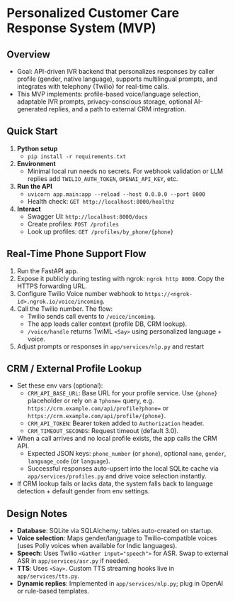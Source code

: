 ﻿# Personalized Customer Care Response System (MVP)

## Overview
- Goal: API-driven IVR backend that personalizes responses by caller profile (gender, native language), supports multilingual prompts, and integrates with telephony (Twilio) for real-time calls.
- This MVP implements: profile-based voice/language selection, adaptable IVR prompts, privacy-conscious storage, optional AI-generated replies, and a path to external CRM integration.

## Quick Start
1. **Python setup**
   - `pip install -r requirements.txt`
2. **Environment**
   - Minimal local run needs no secrets. For webhook validation or LLM replies add `TWILIO_AUTH_TOKEN`, `OPENAI_API_KEY`, etc.
3. **Run the API**
   - `uvicorn app.main:app --reload --host 0.0.0.0 --port 8000`
   - Health check: `GET http://localhost:8000/healthz`
4. **Interact**
   - Swagger UI: `http://localhost:8000/docs`
   - Create profiles: `POST /profiles`
   - Look up profiles: `GET /profiles/by_phone/{phone}`

## Real-Time Phone Support Flow
1. Run the FastAPI app.
2. Expose it publicly during testing with ngrok: `ngrok http 8000`. Copy the HTTPS forwarding URL.
3. Configure Twilio Voice number webhook to `https://<ngrok-id>.ngrok.io/voice/incoming`.
4. Call the Twilio number. The flow:
   - Twilio sends call events to `/voice/incoming`.
   - The app loads caller context (profile DB, CRM lookup).
   - `/voice/handle` returns TwiML `<Say>` using personalized language + voice.
5. Adjust prompts or responses in `app/services/nlp.py` and restart 

## CRM / External Profile Lookup
- Set these env vars (optional):
  - `CRM_API_BASE_URL`: Base URL for your profile service. Use `{phone}` placeholder or rely on a `?phone=` query, e.g. `https://crm.example.com/api/profile?phone=` or `https://crm.example.com/api/profile/{phone}`.
  - `CRM_API_TOKEN`: Bearer token added to `Authorization` header.
  - `CRM_TIMEOUT_SECONDS`: Request timeout (default 3.0).
- When a call arrives and no local profile exists, the app calls the CRM API.
  - Expected JSON keys: `phone_number` (or `phone`), optional `name`, `gender`, `language_code` (or `language`).
  - Successful responses auto-upsert into the local SQLite cache via `app/services/profiles.py` and drive voice selection instantly.
- If CRM lookup fails or lacks data, the system falls back to language detection + default gender from env settings.

## Design Notes
- **Database**: SQLite via SQLAlchemy; tables auto-created on startup.
- **Voice selection**: Maps gender/language to Twilio-compatible voices (uses Polly voices when available for Indic languages).
- **Speech**: Uses Twilio `<Gather input="speech">` for ASR. Swap to external ASR in `app/services/asr.py` if needed.
- **TTS**: Uses `<Say>`. Custom TTS streaming hooks live in `app/services/tts.py`.
- **Dynamic replies**: Implemented in `app/services/nlp.py`; plug in OpenAI or rule-based templates.

  



